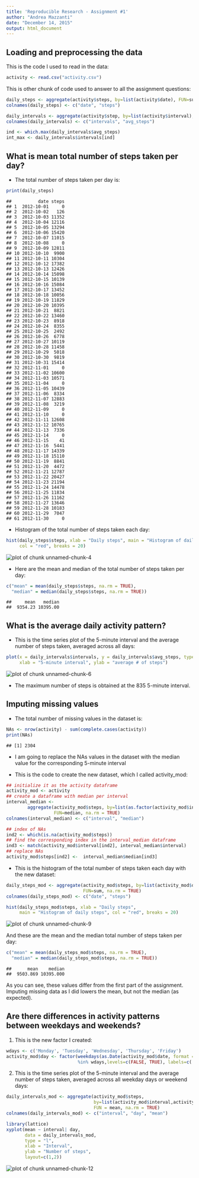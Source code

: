 ```yaml
---
title: 'Reproducible Research - Assignment #1'
author: "Andrea Mazzanti"
date: "December 14, 2015"
output: html_document
---
```


## Loading and preprocessing the data

This is the code I used to read in the data:


```r
activity <- read.csv("activity.csv")
```
This is other chunk of code used to answer to all the assignment questions:


```r
daily_steps <- aggregate(activity$steps, by=list(activity$date), FUN=sum, na.rm = TRUE)
colnames(daily_steps) <- c("date", "steps")

daily_intervals <- aggregate(activity$step, by=list(activity$interval), FUN = mean, na.rm = TRUE) 
colnames(daily_intervals) <- c("intervals", "avg_steps")

ind <- which.max(daily_intervals$avg_steps)
int_max <- daily_intervals$intervals[ind]
```

## What is mean total number of steps taken per day?

- The total number of steps taken per day is:

```r
print(daily_steps)
```

```
##          date steps
## 1  2012-10-01     0
## 2  2012-10-02   126
## 3  2012-10-03 11352
## 4  2012-10-04 12116
## 5  2012-10-05 13294
## 6  2012-10-06 15420
## 7  2012-10-07 11015
## 8  2012-10-08     0
## 9  2012-10-09 12811
## 10 2012-10-10  9900
## 11 2012-10-11 10304
## 12 2012-10-12 17382
## 13 2012-10-13 12426
## 14 2012-10-14 15098
## 15 2012-10-15 10139
## 16 2012-10-16 15084
## 17 2012-10-17 13452
## 18 2012-10-18 10056
## 19 2012-10-19 11829
## 20 2012-10-20 10395
## 21 2012-10-21  8821
## 22 2012-10-22 13460
## 23 2012-10-23  8918
## 24 2012-10-24  8355
## 25 2012-10-25  2492
## 26 2012-10-26  6778
## 27 2012-10-27 10119
## 28 2012-10-28 11458
## 29 2012-10-29  5018
## 30 2012-10-30  9819
## 31 2012-10-31 15414
## 32 2012-11-01     0
## 33 2012-11-02 10600
## 34 2012-11-03 10571
## 35 2012-11-04     0
## 36 2012-11-05 10439
## 37 2012-11-06  8334
## 38 2012-11-07 12883
## 39 2012-11-08  3219
## 40 2012-11-09     0
## 41 2012-11-10     0
## 42 2012-11-11 12608
## 43 2012-11-12 10765
## 44 2012-11-13  7336
## 45 2012-11-14     0
## 46 2012-11-15    41
## 47 2012-11-16  5441
## 48 2012-11-17 14339
## 49 2012-11-18 15110
## 50 2012-11-19  8841
## 51 2012-11-20  4472
## 52 2012-11-21 12787
## 53 2012-11-22 20427
## 54 2012-11-23 21194
## 55 2012-11-24 14478
## 56 2012-11-25 11834
## 57 2012-11-26 11162
## 58 2012-11-27 13646
## 59 2012-11-28 10183
## 60 2012-11-29  7047
## 61 2012-11-30     0
```

- Histogram of the total number of steps taken each day:


```r
hist(daily_steps$steps, xlab = "Daily steps", main = "Histogram of daily steps", 
     col = "red", breaks = 20)
```

![plot of chunk unnamed-chunk-4](figure/unnamed-chunk-4-1.png) 

- Here are the mean and median of the total number of steps taken per day:


```r
c("mean" = mean(daily_steps$steps, na.rm = TRUE), 
  "median" = median(daily_steps$steps, na.rm = TRUE))
```

```
##     mean   median 
##  9354.23 10395.00
```

## What is the average daily activity pattern?

- This is the time series plot of the 5-minute interval and the average number of steps taken, averaged across all days:


```r
plot(x = daily_intervals$intervals, y = daily_intervals$avg_steps, type = "l",
     xlab = "5-minute interval", ylab = "average # of steps")
```

![plot of chunk unnamed-chunk-6](figure/unnamed-chunk-6-1.png) 


- The maximum number of steps is obtained at the 835 5-minute interval.

## Imputing missing values

-  The total number of missing values in the dataset is:


```r
NAs <- nrow(activity) - sum(complete.cases(activity))
print(NAs)
```

```
## [1] 2304
```

- I am going to replace the NAs values in the dataset with the median value for the corresponding 5-minute interval

- This is the code to create the new dataset, which I called activity_mod:


```r
## initialize it as the activity dataframe
activity_mod <- activity
## create a dataframe with median per interval
interval_median <- 
        aggregate(activity_mod$steps, by=list(as.factor(activity_mod$interval)), 
                  FUN=median, na.rm = TRUE)
colnames(interval_median) <- c("interval", "median")

## index of NAs
ind2 <- which(is.na(activity_mod$steps))
## find the corresponding index in the interval_median dataframe
ind3 <- match(activity_mod$interval[ind2], interval_median$interval)
## replace NAs
activity_mod$steps[ind2] <-  interval_median$median[ind3]
```

- This is the histogram of the total number of steps taken each day with the new dataset:


```r
daily_steps_mod <- aggregate(activity_mod$steps, by=list(activity_mod$date),
                             FUN=sum, na.rm = TRUE)
colnames(daily_steps_mod) <- c("date", "steps")

hist(daily_steps_mod$steps, xlab = "Daily steps", 
     main = "Histogram of daily steps", col = "red", breaks = 20)
```

![plot of chunk unnamed-chunk-9](figure/unnamed-chunk-9-1.png) 

And these are the mean and the median total number of steps taken per day:


```r
c("mean" = mean(daily_steps_mod$steps, na.rm = TRUE), 
  "median" = median(daily_steps_mod$steps, na.rm = TRUE))
```

```
##      mean    median 
##  9503.869 10395.000
```

As you can see, these values differ from the first part of the assignment.  
Imputing missing data as I did lowers the mean, but not the median (as expected).

## Are there differences in activity patterns between weekdays and weekends?

1. This is the new factor I created:


```r
wdays <- c('Monday', 'Tuesday', 'Wednesday', 'Thursday', 'Friday')
activity_mod$day <- factor(weekdays(as.Date(activity_mod$date, format = "%Y-%m-%d"))
                           %in% wdays,levels=c(FALSE, TRUE), labels=c('weekend', 'weekday'))
```

2. This is the time series plot of the 5-minute interval and the average number of steps taken, averaged across all weekday days or weekend days:


```r
daily_intervals_mod <- aggregate(activity_mod$steps,
                                 by=list(activity_mod$interval,activity_mod$day),
                                 FUN = mean, na.rm = TRUE) 
colnames(daily_intervals_mod) <- c("interval", "day", "mean")

library(lattice)
xyplot(mean ~ interval| day, 
       data = daily_intervals_mod,
       type = "l",
       xlab = "Interval",
       ylab = "Number of steps",
       layout=c(1,2))
```

![plot of chunk unnamed-chunk-12](figure/unnamed-chunk-12-1.png) 

